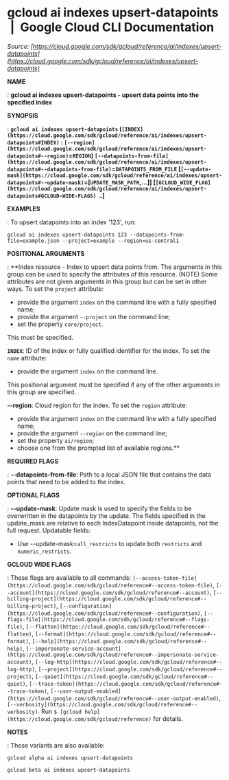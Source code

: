 # gcloud ai indexes upsert-datapoints  |  Google Cloud CLI Documentation

*Source: [https://cloud.google.com/sdk/gcloud/reference/ai/indexes/upsert-datapoints](https://cloud.google.com/sdk/gcloud/reference/ai/indexes/upsert-datapoints)*

**NAME**

: **gcloud ai indexes upsert-datapoints - upsert data points into the specified index**

**SYNOPSIS**

: **`gcloud ai indexes upsert-datapoints` (`[INDEX](https://cloud.google.com/sdk/gcloud/reference/ai/indexes/upsert-datapoints#INDEX)` : `[--region](https://cloud.google.com/sdk/gcloud/reference/ai/indexes/upsert-datapoints#--region)`=`REGION`) `[--datapoints-from-file](https://cloud.google.com/sdk/gcloud/reference/ai/indexes/upsert-datapoints#--datapoints-from-file)`=`DATAPOINTS_FROM_FILE` [`[--update-mask](https://cloud.google.com/sdk/gcloud/reference/ai/indexes/upsert-datapoints#--update-mask)`=[`UPDATE_MASK_PATH`,…]] [`[GCLOUD_WIDE_FLAG](https://cloud.google.com/sdk/gcloud/reference/ai/indexes/upsert-datapoints#GCLOUD-WIDE-FLAGS) …`]**

**EXAMPLES**

: To upsert datapoints into an index '123', run:

```
gcloud ai indexes upsert-datapoints 123 --datapoints-from-file=example.json --project=example --region=us-central1
```

**POSITIONAL ARGUMENTS**

: **Index resource - Index to upsert data points from. The arguments in this group
can be used to specify the attributes of this resource. (NOTE) Some attributes
are not given arguments in this group but can be set in other ways.
To set the `project` attribute:

- provide the argument `index` on the command line with a fully
specified name;
- provide the argument `--project` on the command line;
- set the property `core/project`.

This must be specified.

**`INDEX`**:
ID of the index or fully qualified identifier for the index.
To set the `name` attribute:

- provide the argument `index` on the command line.

This positional argument must be specified if any of the other arguments in this
group are specified.

**--region**:
Cloud region for the index.
To set the `region` attribute:

- provide the argument `index` on the command line with a fully
specified name;
- provide the argument `--region` on the command line;
- set the property `ai/region`;
- choose one from the prompted list of available regions.**

**REQUIRED FLAGS**

: **--datapoints-from-file**:
Path to a local JSON file that contains the data points that need to be added to
the index.

**OPTIONAL FLAGS**

: **--update-mask**:
Update mask is used to specify the fields to be overwritten in the datapoints by
the update. The fields specified in the update_mask are relative to each
IndexDatapoint inside datapoints, not the full request.
Updatable fields:

- Use --update-mask=`all_restricts` to update both
`restricts` and `numeric_restricts`.

**GCLOUD WIDE FLAGS**

: These flags are available to all commands: `[--access-token-file](https://cloud.google.com/sdk/gcloud/reference#--access-token-file)`,
`[--account](https://cloud.google.com/sdk/gcloud/reference#--account)`, `[--billing-project](https://cloud.google.com/sdk/gcloud/reference#--billing-project)`,
`[--configuration](https://cloud.google.com/sdk/gcloud/reference#--configuration)`,
`[--flags-file](https://cloud.google.com/sdk/gcloud/reference#--flags-file)`,
`[--flatten](https://cloud.google.com/sdk/gcloud/reference#--flatten)`, `[--format](https://cloud.google.com/sdk/gcloud/reference#--format)`, `[--help](https://cloud.google.com/sdk/gcloud/reference#--help)`, `[--impersonate-service-account](https://cloud.google.com/sdk/gcloud/reference#--impersonate-service-account)`,
`[--log-http](https://cloud.google.com/sdk/gcloud/reference#--log-http)`,
`[--project](https://cloud.google.com/sdk/gcloud/reference#--project)`, `[--quiet](https://cloud.google.com/sdk/gcloud/reference#--quiet)`, `[--trace-token](https://cloud.google.com/sdk/gcloud/reference#--trace-token)`, `[--user-output-enabled](https://cloud.google.com/sdk/gcloud/reference#--user-output-enabled)`,
`[--verbosity](https://cloud.google.com/sdk/gcloud/reference#--verbosity)`.
Run `$ [gcloud help](https://cloud.google.com/sdk/gcloud/reference)` for details.

**NOTES**

: These variants are also available:

```
gcloud alpha ai indexes upsert-datapoints
```

```
gcloud beta ai indexes upsert-datapoints
```